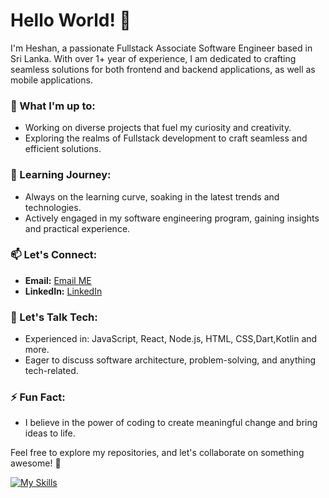 # Hello World! 👋

I'm Heshan, a passionate Fullstack Associate Software Engineer based in Sri Lanka. With over 1+ year of experience, I am dedicated to crafting seamless solutions for both frontend and backend applications, as well as mobile applications.

### 🔭 What I'm up to:
- Working on diverse projects that fuel my curiosity and creativity.
- Exploring the realms of Fullstack development to craft seamless and efficient solutions.

### 🌱 Learning Journey:
- Always on the learning curve, soaking in the latest trends and technologies.
- Actively engaged in my software engineering program, gaining insights and practical experience.

### 📫 Let's Connect:
- **Email:** [Email ME](mailto:mheshan27@gmail.com)
- **LinkedIn:** [LinkedIn](https://www.linkedin.com/in/heshanmadhuranga/)

### 💬 Let's Talk Tech:
- Experienced in: JavaScript, React, Node.js, HTML, CSS,Dart,Kotlin and more.
- Eager to discuss software architecture, problem-solving, and anything tech-related.

### ⚡ Fun Fact:
- I believe in the power of coding to create meaningful change and bring ideas to life.

Feel free to explore my repositories, and let's collaborate on something awesome! 🚀




[![My Skills](https://skillicons.dev/icons?i=js,html,css,aws,dotnet,docker,express,nodejs,postgres,py,ts)](https://skillicons.dev)
